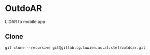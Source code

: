 # OutdoAR
LiDAR to mobile app

## Clone

```git clone --recursive git@gitlab.cg.tuwien.ac.at:stef/outdoar.git```
